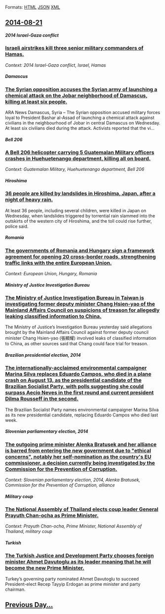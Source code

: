 
Formats: [HTML](2014/08/21/index.html)  [JSON](2014/08/21/index.json)  [XML](2014/08/21/index.xml)  

## [2014-08-21](/news/2014/08/21/index.md)

##### 2014 Israel-Gaza conflict
### [Israeli airstrikes kill three senior military commanders of Hamas. ](/news/2014/08/21/israeli-airstrikes-kill-three-senior-military-commanders-of-hamas.md)
_Context: 2014 Israel-Gaza conflict, Israel, Hamas_

##### Damascus
### [The Syrian opposition accuses the Syrian army of launching a chemical attack on the Jobar neighborhood of Damascus, killing at least six people. ](/news/2014/08/21/the-syrian-opposition-accuses-the-syrian-army-of-launching-a-chemical-attack-on-the-jobar-neighborhood-of-damascus-killing-at-least-six-peo.md)
ARA News Damascus, Syria – The Syrian opposition accused military forces loyal to President Bashar al-Assad of launching a chemical attack against civilians in the neighbourhood of Jobar in central Damascus on Wednesday. At least six civilians died during the attack. Activists reported that the vi...

##### Bell 206
### [A Bell 206 helicopter carrying 5 Guatemalan Military officers crashes in Huehuetenango department, killing all on board. ](/news/2014/08/21/a-bell-206-helicopter-carrying-5-guatemalan-military-officers-crashes-in-huehuetenango-department-killing-all-on-board.md)
_Context: Guatemalan Military, Huehuetenango department, Bell 206_

##### Hiroshima
### [36 people are killed by landslides in Hiroshima, Japan, after a night of heavy rain. ](/news/2014/08/21/36-people-are-killed-by-landslides-in-hiroshima-japan-after-a-night-of-heavy-rain.md)
At least 36 people, including several children, were killed in Japan on Wednesday, when landslides triggered by torrential rain slammed into the outskirts of the western city of Hiroshima, and the toll could rise further, police said.

##### Romania
### [The governments of Romania and Hungary sign a framework agreement for opening 20 cross-border roads, strengthening traffic links with the entire European Union. ](/news/2014/08/21/the-governments-of-romania-and-hungary-sign-a-framework-agreement-for-opening-20-cross-border-roads-strengthening-traffic-links-with-the-en.md)
_Context: European Union, Hungary, Romania_

##### Ministry of Justice Investigation Bureau
### [The Ministry of Justice Investigation Bureau in Taiwan is investigating former deputy minister Chang Hsien-yao of the Mainland Affairs Council on suspicions of treason for allegedly leaking classified information to China. ](/news/2014/08/21/the-ministry-of-justice-investigation-bureau-in-taiwan-is-investigating-former-deputy-minister-chang-hsien-yao-of-the-mainland-affairs-counc.md)
The Ministry of Justice’s Investigation Bureau yesterday said allegations brought by the Mainland Affairs Council against former deputy council minister Chang Hsien-yao (張顯耀) involved leaks of classified information to China, as other sources said that Chang could face trial for treason.

##### Brazilian presidential election, 2014
### [The internationally-acclaimed environmental campaigner Marina Silva replaces Eduardo Campos, who died in a plane crash on August 13, as the presidential candidate of the Brazilian Socialist Party, with polls suggesting she could surpass Aecio Neves in the first round and current president Dilma Rousseff in the second. ](/news/2014/08/21/the-internationally-acclaimed-environmental-campaigner-marina-silva-replaces-eduardo-campos-who-died-in-a-plane-crash-on-august-13-as-the.md)
The Brazilian Socialist Party names environmental campaigner Marina Silva as its new presidential candidate, replacing Eduardo Campos who died last week.

##### Slovenian parliamentary election, 2014
### [The outgoing prime minister Alenka Bratusek and her alliance is barred from entering the new government due to "ethical concerns", notably her self-nomination as the country's EU commissioner, a decision currently being investigated by the Commission for the Prevention of Corruption. ](/news/2014/08/21/the-outgoing-prime-minister-alenka-bratua-ek-and-her-alliance-is-barred-from-entering-the-new-government-due-to-ethical-concerns-notably.md)
_Context: Slovenian parliamentary election, 2014, Alenka Bratusek, Commission for the Prevention of Corruption, alliance_

##### Military coup
### [The National Assembly of Thailand elects coup leader General Prayuth Chan-ocha as Prime Minister. ](/news/2014/08/21/the-national-assembly-of-thailand-elects-coup-leader-general-prayuth-chan-ocha-as-prime-minister.md)
_Context: Prayuth Chan-ocha, Prime Minister, National Assembly of Thailand, military coup_

##### Turkish
### [The Turkish Justice and Development Party chooses foreign minister Ahmet Davutoglu as its leader meaning that he will become the new Prime Minister. ](/news/2014/08/21/the-turkish-justice-and-development-party-chooses-foreign-minister-ahmet-davutoalu-as-its-leader-meaning-that-he-will-become-the-new-prime.md)
Turkey’s governing party nominated Ahmet Davutoglu to succeed President-elect Recep Tayyip Erdogan as prime minister and party chairman.

## [Previous Day...](/news/2014/08/20/index.md)

